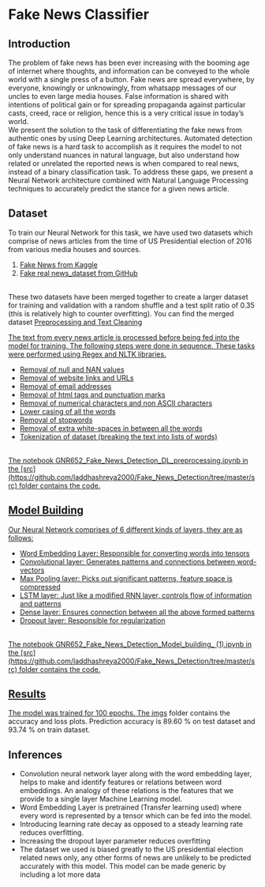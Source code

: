 # Fake News Classifier

## Introduction

The problem of fake news has been ever increasing with the booming age of internet where thoughts, and information can be conveyed to the whole world with a single press of a button. Fake news are spread everywhere, by everyone, knowingly or unknowingly, from whatsapp messages of our uncles to even large media houses. False information is shared with intentions of political gain or for spreading propaganda against particular casts, creed, race or religion, hence this is a very critical issue in today’s world. <br/>
We present the solution to the task of differentiating the fake news from authentic ones by using Deep Learning architectures. Automated detection of fake news is a hard task to accomplish as it requires the model to not only understand nuances in natural language, but also understand how related or unrelated the reported news is when compared to real news, instead of a binary classification task. To address these gaps, we present a Neural Network architecture combined with Natural Language Processing techniques to accurately predict the stance for a given news article.

## Dataset
To train our Neural Network for this task, we have used two datasets which comprise of news articles from the time of US Presidential election of 2016 from various media houses and sources.
1. [Fake News from Kaggle](https://www.kaggle.com/c/fake-news/data)
2. [Fake real news_dataset from GitHub](https://github.com/joolsa/fake_real_news_dataset)
<br/>
These two datasets have been merged together to create a larger dataset for training and validation with a random shuffle and a test split ratio of 0.35 (this is relatively high to counter overfitting). You can find the merged dataset <a href="https://drive.google.com/file/d/1SiM34MdY4U_Yj0L8kMdhuffykkJvu-0F/view?usp=sharing>here</a>.
### Exploratory Data Analysis
1. Event Rates
- Train Dataset:  0(Real) - 10333(49.24%)   1(Fake) - 10654(50.76%)
- Test Dataset: 0(Real) - 5564(49.23%)   1(Fake) - 5738(50.769%)   
- Overall: 0(Real) - 15897(49.16 %)  1(Fake) - 16428(50.84 %)
2. Sentiment Analysis of Dataset -
- We trained the model with only CNN backbone on IMDB movie rating dataset with labels being 1 and 0 i.e. Positive and Negative.
- On doing the Sentiment classification on the text of our fake news dataset, we find that 65.3% of the news are negative news and 34.7% are positive news.
3. Word Count Boxplot -  
- Mean Word count is 446.307
- Minimum word count is 0
- Maximum word count is 4849
- 25% words have word count less than 163
- 75% words have word count less than 621
- Standard Deviation of the word count is 428.3

## Preprocessing and Text Cleaning

The text from every news article is processed before being fed into the model for training. The following steps were done in sequence. These tasks were performed using Regex and NLTK libraries.
- Removal of null and NAN values
- Removal of website links and URLs
- Removal of email addresses
- Removal of html tags and punctuation marks
- Removal of numerical characters and non ASCII characters
- Lower casing of all the words
- Removal of stopwords
- Removal of extra white-spaces in between all the words
- Tokenization of dataset (breaking the text into lists of words)
<br/>
The notebook GNR652_Fake_News_Detection_DL_preprocessing.ipynb in the [src](https://github.com/laddhashreya2000/Fake_News_Detection/tree/master/src) folder contains the code.

## Model Building

Our Neural Network comprises of 6 different kinds of layers, they are as follows:
- Word Embedding Layer: Responsible for converting words into tensors
- Convolutional layer: Generates patterns and connections between word-vectors
- Max Pooling layer: Picks out significant patterns, feature space is compressed
- LSTM layer: Just like a modified RNN layer, controls flow of information and patterns
- Dense layer: Ensures connection between all the above formed patterns
- Dropout layer: Responsible for regularization
<br/>
The notebook GNR652_Fake_News_Detection_Model_building_ (1).ipynb in the [src](https://github.com/laddhashreya2000/Fake_News_Detection/tree/master/src) folder contains the code.

## Results

The model was trained for 100 epochs. The [imgs](https://github.com/laddhashreya2000/Fake_News_Detection/tree/master/imgs) folder contains the accuracy and loss plots. Prediction accuracy is 89.60 % on test dataset and  93.74 % on train dataset.

## Inferences

- Convolution neural network layer along with the word embedding layer, helps to make and identify features or relations between word embeddings. An analogy of these relations is the features that we provide to a single layer Machine Learning model.
- Word Embedding Layer is pretrained (Transfer learning used) where every word is represented by a tensor which can be fed into the model.
- Introducing learning rate decay as opposed to a steady learning rate reduces overfitting.
- Increasing the dropout layer parameter reduces overfitting
- The dataset we used is biased greatly to the US presidential election related news only, any other forms of news are unlikely to be predicted accurately with this model. This model can be made generic by including a lot more data
